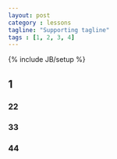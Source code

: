 ```yaml
---
layout: post
category : lessons
tagline: "Supporting tagline"
tags : [1, 2, 3, 4]
---
```

{% include JB/setup %}



## 1

### 22

### 33

### 44


